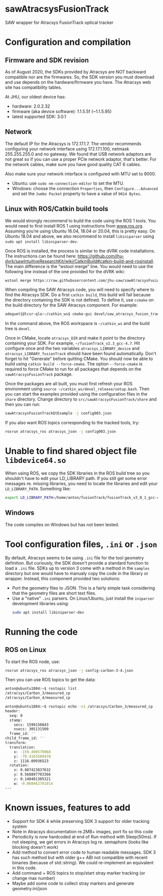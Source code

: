 # sawAtracsysFusionTrack

SAW wrapper for Atracsys FusionTrack optical tracker

# Configuration and compilation

## Firmware and SDK revision

As of August 2020, the SDKs provided by Atracsys are NOT backward compatible nor are the firmwares.  So, the SDK version you must download and use depends on the hardware/firmware you have.  The Atracsys web site has compatibility tables.

At JHU, our oldest device has:
* hardware: 2.0.2.32
* firmware (aka device software): 1.1.5.5f (~1.1.5.95)
* latest supported SDK: 3.0.1

## Network

The default IP for the Atracsys is 172.17.1.7.   The vendor recommends configuring your network interface using 172.17.1.100, netmask 255.255.255.0 and no gateway.  We found that USB network adaptors are not great so if you can use a proper PCIe network adaptor, that's better.  For the network cables, make sure you have good quality CAT 6 cables.

Also make sure your network interface is configured with MTU set to 9000.
* Ubuntu: use `sudo nm-connection-editor` to set the MTU.
* Windows: choose the connection `Properties`, then `Configure...Advanced` and set the `Jumbo Packet` property to have a value of `9014 Bytes`.

## Linux with ROS/Catkin build tools

We would strongly recommend to build the code using the ROS 1 tools.   You would need to first install ROS 1 using instructions from www.ros.org.  Assuming you’re using Ubuntu 16.04, 18.04 or 20.04, this is pretty easy.  On Ubuntu 18.04 and above, we also recommend to install `libiniparser` using `sudo apt install libiniparser-dev`.
 
Once ROS is installed, the process is similar to the dVRK code installations.  The instructions can be found here: https://github.com/jhu-dvrk/sawIntuitiveResearchKit/wiki/CatkinBuild#catkin-build-and-rosinstall.   The main difference is the “wstool merge” line.   You would need to use the following line instead of the one provided for the dVRK wiki:
```sh
wstool merge https://raw.githubusercontent.com/jhu-saw/sawAtracsysFusionTrack/devel/ros/atracsys.rosinstall
```

When compiling the SAW Atracsys code, you will need to specify where to find the Atracsys SDK.  Do a first `catkin build`, this build will fail because the directory containing the SDK is not defined.   To define it, use `ccmake` on the build directory for the SAW Atracsys component.  For example:
```sh
adeguet1@lcsr-qla:~/catkin_ws$ cmake-gui devel/saw_atracsys_fusion_track
```
In the command above, the ROS workspace is `~/catkin_ws` and the build tree is `devel`.

Once in CMake, locate `atracsys_DIR` and make it point to the directory containing your SDK.  For example, `~/fusionTrack_v2.3_gcc-4.7`.  Hit configure once and the two variables `atracsys_LIBRARY_device` and `atracsys_LIBRARY_fusionTrack` should have been found automatically.  Don't forget to hit "Generate" before quitting CMake.  You should now be able to build using `catkin build --force-cmake`.   The option `--force-cmake` is required to force CMake to run for all packages that depends on the `sawAtracsysFusionTrack` package.

Once the packages are all built, you must first refresh your ROS environment using `source ~/catkin_ws/devel_release/setup.bash`.   Then you can start the examples provided using the configuration files in the `share` directory.  Change directory to `src/sawAtracsysFusionTrack/share` and then you can run:

```sh
sawAtracsysFusionTrackQtExample -j config003.json
```

If you also want ROS topics corresponding to the tracked tools, try:
```sh
rosrun atracsys_ros atracsys_json -j config003.json
```

# Unable to find shared object file `libdevice64.so`

When using ROS, we copy the SDK libraries in the ROS build tree so you shouldn't have to edit your LD_LIBRARY path.  If you still get some error messages re. missing libraries, you need to locate the libraries and edit your `LD_LIBRARY_PATH`.  Something like:
```sh
export LD_LIBRARY_PATH=/home/anton/fusionTrack/fusionTrack_v3_0_1_gcc-4.9/lib/
```

## Windows

The code compiles on Windows but has not been tested.

# Tool configuration files, `.ini` or `.json`

By default, Atracsys seems to be using `.ini` file for the tool geometry definition.  But curiously, the SDK doesn't provide a standard function to load a `.ini` file.  SDKs up to version 3 come with a method in the `samples` directory but one would have to manualy copy the code in the library or wrapper.  Instead, this component provided two solutions:
* Port the geometry files to JSON.  This is a fairly simple task considering that the geometry files are short text files.
* Use a "native" `.ini` parsers.  On Linux/Ubuntu, just install the `iniparser` development libraries using:
   ```sh
   sudo apt install libiniparser-dev
   ```

# Running the code

## ROS on Linux

To start the ROS node, use:
```sh
rosrun atracsys_ros atracsys_json -j config-carbon-3-4.json
```

Then you can use ROS topics to get the data:
```sh
anton@ubuntu1804:~$ rostopic list
/atracsys/Carbon_3/measured_cp
/atracsys/Carbon_4/measured_cp

anton@ubuntu1804:~$ rostopic echo -n1 /atracsys/Carbon_3/measured_cp
header:
  seq: 0
  stamp:
    secs: 1599150843
    nsecs: 305131509
  frame_id: ''
child_frame_id: ''
transform:
  translation:
    x: -159.490570068
    y: -70.4163589478
    z: 1116.09936523
  rotation:
    x: 0.807423837632
    y: 0.568897703366
    z: 0.140481305321
    w: -0.068462781014
---
```


# Known issues, features to add

* Support for SDK 4 while preserving SDK 3 support for older tracking system
* Note in Atracsys documentation re.2MB+ images, port fix so this code
* Periodicity is now hardcoded at end of Run method with Sleep(50ms).  If not sleeping, we get errors in Atracsys log re. semaphore (looks like blocking doesn't work)
* Add method to convert error code to human readable messages.  SDK 3 has such method but with older g++ ABI not compatible with recent binaries (because of std::string).  We could re-implement an equivalent in this code.
* Add command + ROS topics to stop/start stray marker tracking (or change max number)
* Maybe add some code to collect stray markers and generate geometry.ini/json
